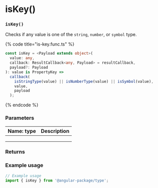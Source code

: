 # isKey()

### `isKey()`

Checks if any value is one of the `string`, `number`, or `symbol` type.

{% code title="is-key.func.ts" %}
```typescript
const isKey = <Payload extends object>(
  value: any,
  callback: ResultCallback<any, Payload> = resultCallback,
  payload?: Payload
): value is PropertyKey =>
  callback(
    isStringType(value) || isNumberType(value) || isSymbol(value),
    value,
    payload
  );
```
{% endcode %}

### Parameters

| Name: type | Description |
| ---------- | ----------- |
|            |             |
|            |             |
|            |             |

### Returns

### Example usage

```typescript
// Example usage
import { isKey } from '@angular-package/type';

```

